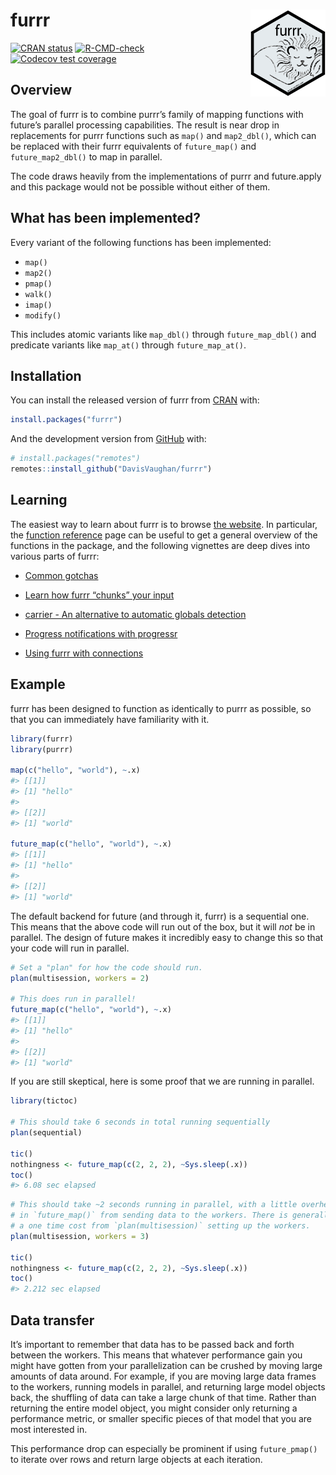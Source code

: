 
<!-- README.md is generated from README.Rmd. Please edit that file -->

# furrr <a href='https://furrr.futureverse.org/'><img src='man/figures/logo.png' align="right" height="139" /></a>

<!-- badges: start -->

[![CRAN
status](https://www.r-pkg.org/badges/version/furrr)](https://cran.r-project.org/package=furrr)
[![R-CMD-check](https://github.com/DavisVaughan/furrr/actions/workflows/R-CMD-check.yaml/badge.svg)](https://github.com/DavisVaughan/furrr/actions/workflows/R-CMD-check.yaml)
[![Codecov test
coverage](https://codecov.io/gh/DavisVaughan/furrr/branch/main/graph/badge.svg)](https://codecov.io/gh/DavisVaughan/furrr?branch=main)
<!-- badges: end -->

## Overview

The goal of furrr is to combine purrr’s family of mapping functions with
future’s parallel processing capabilities. The result is near drop in
replacements for purrr functions such as `map()` and `map2_dbl()`, which
can be replaced with their furrr equivalents of `future_map()` and
`future_map2_dbl()` to map in parallel.

The code draws heavily from the implementations of purrr and
future.apply and this package would not be possible without either of
them.

## What has been implemented?

Every variant of the following functions has been implemented:

-   `map()`
-   `map2()`
-   `pmap()`
-   `walk()`
-   `imap()`
-   `modify()`

This includes atomic variants like `map_dbl()` through
`future_map_dbl()` and predicate variants like `map_at()` through
`future_map_at()`.

## Installation

You can install the released version of furrr from
[CRAN](https://CRAN.R-project.org) with:

``` r
install.packages("furrr")
```

And the development version from [GitHub](https://github.com/) with:

``` r
# install.packages("remotes")
remotes::install_github("DavisVaughan/furrr")
```

## Learning

The easiest way to learn about furrr is to browse [the
website](https://furrr.futureverse.org/). In particular, the [function
reference](https://furrr.futureverse.org/reference/index.html) page can
be useful to get a general overview of the functions in the package, and
the following vignettes are deep dives into various parts of furrr:

-   [Common
    gotchas](https://furrr.futureverse.org/articles/articles/gotchas.html)

-   [Learn how furrr “chunks” your
    input](https://furrr.futureverse.org/articles/articles/chunking.html)

-   [carrier - An alternative to automatic globals
    detection](https://furrr.futureverse.org/articles/articles/carrier.html)

-   [Progress notifications with
    progressr](https://furrr.futureverse.org/articles/articles/progress.html)

-   [Using furrr with
    connections](https://furrr.futureverse.org/articles/articles/remote-connections.html)

## Example

furrr has been designed to function as identically to purrr as possible,
so that you can immediately have familiarity with it.

``` r
library(furrr)
library(purrr)

map(c("hello", "world"), ~.x)
#> [[1]]
#> [1] "hello"
#> 
#> [[2]]
#> [1] "world"

future_map(c("hello", "world"), ~.x)
#> [[1]]
#> [1] "hello"
#> 
#> [[2]]
#> [1] "world"
```

The default backend for future (and through it, furrr) is a sequential
one. This means that the above code will run out of the box, but it will
*not* be in parallel. The design of future makes it incredibly easy to
change this so that your code will run in parallel.

``` r
# Set a "plan" for how the code should run.
plan(multisession, workers = 2)

# This does run in parallel!
future_map(c("hello", "world"), ~.x)
#> [[1]]
#> [1] "hello"
#> 
#> [[2]]
#> [1] "world"
```

If you are still skeptical, here is some proof that we are running in
parallel.

``` r
library(tictoc)

# This should take 6 seconds in total running sequentially
plan(sequential)

tic()
nothingness <- future_map(c(2, 2, 2), ~Sys.sleep(.x))
toc()
#> 6.08 sec elapsed
```

``` r
# This should take ~2 seconds running in parallel, with a little overhead
# in `future_map()` from sending data to the workers. There is generally also
# a one time cost from `plan(multisession)` setting up the workers.
plan(multisession, workers = 3)

tic()
nothingness <- future_map(c(2, 2, 2), ~Sys.sleep(.x))
toc()
#> 2.212 sec elapsed
```

## Data transfer

It’s important to remember that data has to be passed back and forth
between the workers. This means that whatever performance gain you might
have gotten from your parallelization can be crushed by moving large
amounts of data around. For example, if you are moving large data frames
to the workers, running models in parallel, and returning large model
objects back, the shuffling of data can take a large chunk of that time.
Rather than returning the entire model object, you might consider only
returning a performance metric, or smaller specific pieces of that model
that you are most interested in.

This performance drop can especially be prominent if using
`future_pmap()` to iterate over rows and return large objects at each
iteration.
